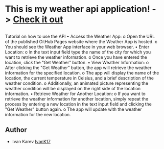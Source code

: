 # This is my weather api application! -> [Check it out](https://ivank17.github.io/weather-api-application/)

##
Tutorial on how to use the API
•	Access the Weather App:
o	Open the URL of the published GitHub Pages website where the Weather App is hosted.
o	You should see the Weather App interface in your web browser.
•	Enter Location:
o	In the text input field type the name of the city for which you want to retrieve the weather information. 
o	Once you have entered the location, click the "Get Weather" button.
•	View Weather Information:
o	After clicking the "Get Weather" button, the app will retrieve the weather information for the specified location.
o	The app will display the name of the location, the current temperature in Celsius, and a brief description of the weather condition.
o	Additionally, an animated picture representing the weather condition will be displayed on the right side of the location information.
•	Retrieve Weather for Another Location:
o	If you want to retrieve the weather information for another location, simply repeat the process by entering a new location in the text input field and clicking the "Get Weather" button again.
o	The app will update with the weather information for the new location.

## Author
- Ivan Karev [IvanK17](https://github.com/IvanK17)
